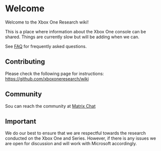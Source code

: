 <!-- TITLE: Home -->
<!-- SUBTITLE: Welcome to this wiki! -->

# Welcome
Welcome to the Xbox One Research wiki\!

This is a place where information about the Xbox One console can be
shared. Things are currently slow but will be adding when we can.

See [FAQ](faq.md) for frequently asked questions.

## Contributing

Please check the following page for instructions: <https://github.com/xboxoneresearch/wiki>

## Community

Sou can reach the community at [Matrix Chat](https://matrix.to/#/#xboxoneresearch:matrix.org)

## Important

We do our best to ensure that we are respectful towards the research
conducted on the Xbox One and Series. However, if there is any issues we are open
for discussion and will work with Microsoft accordingly.
